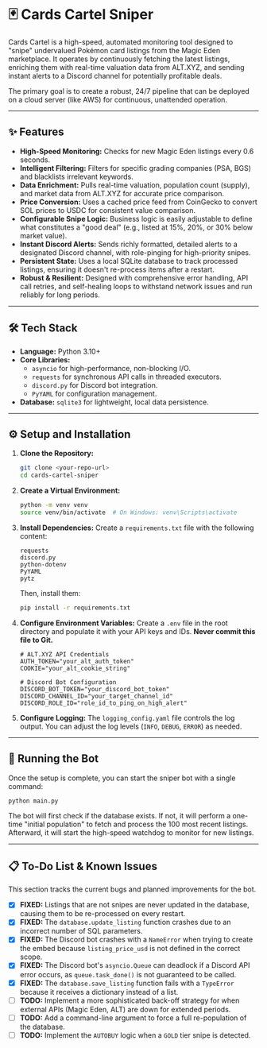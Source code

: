 # 🃏 Cards Cartel Sniper

Cards Cartel is a high-speed, automated monitoring tool designed to "snipe" undervalued Pokémon card listings from the Magic Eden marketplace. It operates by continuously fetching the latest listings, enriching them with real-time valuation data from ALT.XYZ, and sending instant alerts to a Discord channel for potentially profitable deals.

The primary goal is to create a robust, 24/7 pipeline that can be deployed on a cloud server (like AWS) for continuous, unattended operation.

---

## ✨ Features

-   **High-Speed Monitoring:** Checks for new Magic Eden listings every 0.6 seconds.
-   **Intelligent Filtering:** Filters for specific grading companies (PSA, BGS) and blacklists irrelevant keywords.
-   **Data Enrichment:** Pulls real-time valuation, population count (supply), and market data from ALT.XYZ for accurate price comparison.
-   **Price Conversion:** Uses a cached price feed from CoinGecko to convert SOL prices to USDC for consistent value comparison.
-   **Configurable Snipe Logic:** Business logic is easily adjustable to define what constitutes a "good deal" (e.g., listed at 15%, 20%, or 30% below market value).
-   **Instant Discord Alerts:** Sends richly formatted, detailed alerts to a designated Discord channel, with role-pinging for high-priority snipes.
-   **Persistent State:** Uses a local SQLite database to track processed listings, ensuring it doesn't re-process items after a restart.
-   **Robust & Resilient:** Designed with comprehensive error handling, API call retries, and self-healing loops to withstand network issues and run reliably for long periods.

---

## 🛠️ Tech Stack

-   **Language:** Python 3.10+
-   **Core Libraries:**
    -   `asyncio` for high-performance, non-blocking I/O.
    -   `requests` for synchronous API calls in threaded executors.
    -   `discord.py` for Discord bot integration.
    -   `PyYAML` for configuration management.
-   **Database:** `sqlite3` for lightweight, local data persistence.

---

## ⚙️ Setup and Installation

1.  **Clone the Repository:**
    ```bash
    git clone <your-repo-url>
    cd cards-cartel-sniper
    ```

2.  **Create a Virtual Environment:**
    ```bash
    python -m venv venv
    source venv/bin/activate  # On Windows: venv\Scripts\activate
    ```

3.  **Install Dependencies:**
    Create a `requirements.txt` file with the following content:
    ```
    requests
    discord.py
    python-dotenv
    PyYAML
    pytz
    ```
    Then, install them:
    ```bash
    pip install -r requirements.txt
    ```

4.  **Configure Environment Variables:**
    Create a `.env` file in the root directory and populate it with your API keys and IDs. **Never commit this file to Git.**
    ```env
    # ALT.XYZ API Credentials
    AUTH_TOKEN="your_alt_auth_token"
    COOKIE="your_alt_cookie_string"

    # Discord Bot Configuration
    DISCORD_BOT_TOKEN="your_discord_bot_token"
    DISCORD_CHANNEL_ID="your_target_channel_id"
    DISCORD_ROLE_ID="role_id_to_ping_on_high_alert"
    ```

5.  **Configure Logging:**
    The `logging_config.yaml` file controls the log output. You can adjust the log levels (`INFO`, `DEBUG`, `ERROR`) as needed.

---

## 🚀 Running the Bot

Once the setup is complete, you can start the sniper bot with a single command:

```bash
python main.py
```

The bot will first check if the database exists. If not, it will perform a one-time "initial population" to fetch and process the 100 most recent listings. Afterward, it will start the high-speed watchdog to monitor for new listings.

---

## 📋 To-Do List & Known Issues

This section tracks the current bugs and planned improvements for the bot.

-   [x] **FIXED:** Listings that are not snipes are never updated in the database, causing them to be re-processed on every restart.
-   [x] **FIXED:** The `database.update_listing` function crashes due to an incorrect number of SQL parameters.
-   [x] **FIXED:** The Discord bot crashes with a `NameError` when trying to create the embed because `listing_price_usd` is not defined in the correct scope.
-   [x] **FIXED:** The Discord bot's `asyncio.Queue` can deadlock if a Discord API error occurs, as `queue.task_done()` is not guaranteed to be called.
-   [x] **FIXED:** The `database.save_listing` function fails with a `TypeError` because it receives a dictionary instead of a list.
-   [ ] **TODO:** Implement a more sophisticated back-off strategy for when external APIs (Magic Eden, ALT) are down for extended periods.
-   [ ] **TODO:** Add a command-line argument to force a full re-population of the database.
-   [ ] **TODO:** Implement the `AUTOBUY` logic when a `GOLD` tier snipe is detected.